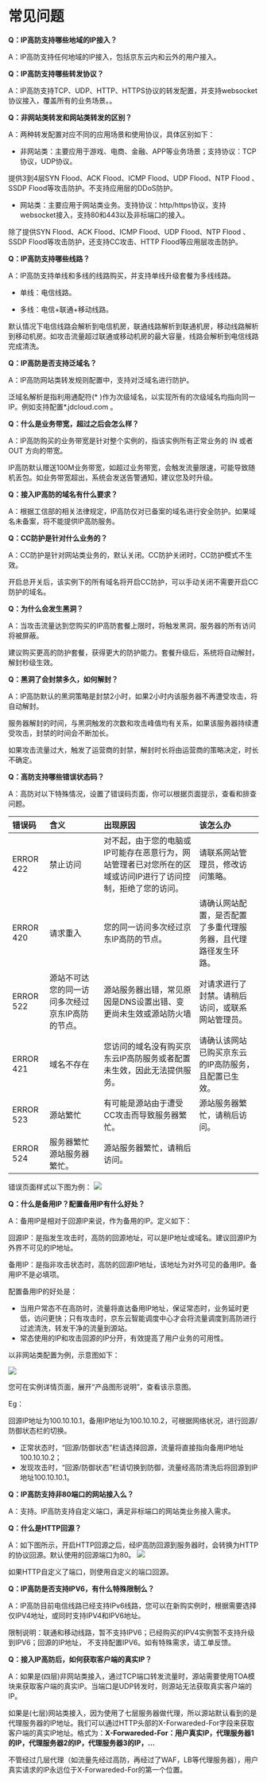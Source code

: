 # 常见问题

**Q：IP高防支持哪些地域的IP接入？**

A：IP高防支持任何地域的IP接入，包括京东云内和云外的用户接入。

**Q：IP高防支持哪些转发协议？**

A：IP高防支持TCP、UDP、HTTP、HTTPS协议的转发配置，并支持websocket协议接入，覆盖所有的业务场景。。

**Q：非网站类转发和网站类转发的区别？**

A：两种转发配置对应不同的应用场景和使用协议，具体区别如下：
- 非网站类：主要应用于游戏、电商、金融、APP等业务场景；支持协议：TCP协议，UDP协议。

提供3到4层SYN Flood、ACK Flood、ICMP Flood、UDP Flood、NTP Flood 、SSDP Flood等攻击防护。不支持应用层的DDoS防护。
- 网站类：主要应用于网站类业务。支持协议：http/https协议，支持websocket接入，支持80和443以及非标端口的接入。

除了提供SYN Flood、ACK Flood、ICMP Flood、UDP Flood、NTP Flood 、SSDP Flood等攻击防护，还支持CC攻击、HTTP Flood等应用层攻击防护。

**Q：IP高防支持哪些线路？**

A：IP高防支持单线和多线的线路购买，并支持单线升级套餐为多线线路。
- 单线：电信线路。

- 多线：电信+联通+移动线路。

默认情况下电信线路会解析到电信机房，联通线路解析到联通机房，移动线路解析到移动机房。如攻击流量超过联通或移动机房的最大容量，线路会解析到电信线路完成清洗。


**Q：IP高防是否支持泛域名？**

A：IP高防网站类转发规则配置中，支持对泛域名进行防护。

泛域名解析是指利用通配符(* )作为次级域名，以实现所有的次级域名均指向同一 IP。例如支持配置*.jdcloud.com 。


**Q：什么是业务带宽，超过之后会怎么样？**

A：IP高防购买的业务带宽是针对整个实例的，指该实例所有正常业务的 IN 或者 OUT 方向的带宽。

IP高防默认赠送100M业务带宽，如超过业务带宽，会触发流量限速，可能导致随机丢包。如业务带宽超出，系统会发送告警通知，建议您及时升级。

**Q：接入IP高防的域名有什么要求？**

A：根据工信部的相关法律规定，IP高防仅对已备案的域名进行安全防护。如果域名未备案，将不能提供IP高防服务。

**Q：CC防护是针对什么业务的？**

A：CC防护是针对网站类业务的，默认关闭。CC防护关闭时，CC防护模式不生效。

开启总开关后，该实例下的所有域名将开启CC防护，可以手动关闭不需要开启CC防护的域名。

**Q：为什么会发生黑洞？**

A：当攻击流量达到您购买的IP高防套餐上限时，将触发黑洞，服务器的所有访问将被屏蔽。

建议购买更高的防护套餐，获得更大的防护能力。套餐升级后，系统将自动解封，解封秒级生效。

**Q：黑洞了会封禁多久，如何解封？**

A：IP高防默认的黑洞策略是封禁2小时，如果2小时内该服务器不再遭受攻击，将自动解封。

服务器解封的时间，与黑洞触发的次数和攻击峰值均有关系，如果该服务器持续遭受攻击，封禁的时间会不断加长。

如果攻击流量过大，触发了运营商的封禁，解封时长将由运营商的策略决定，时长不确定。

**Q：高防支持哪些错误状态码？**

A：高防对以下特殊情况，设置了错误码页面，你可以根据页面提示，查看和排查问题。

| 错误码	| 含义	| 出现原因 | 该怎么办 |
| :- | :- | :- | :- |
|ERROR 422 |	禁止访问 | 	对不起，由于您的电脑或IP可能存在恶意行为，网站管理者已对您所在的区域或访问IP进行了访问控制，拒绝了您的访问。|	请联系网站管理员，修改访问策略。|
|ERROR 420 |	请求重入 |	您的同一访问多次经过京东IP高防的节点。|	请确认网站配置，是否配置了多重代理服务器，且代理路径发生环路。|
|ERROR 522 |	源站不可达	您的同一访问多次经过京东IP高防的节点。 |	源站服务器出错，常见原因是DNS设置出错、变更尚未生效或源站防火墙 |对请求进行了封禁。请稍后访问，或联系网站管理员。|
|ERROR 421 |	域名不存在	| 您访问的域名没有购买京东云IP高防服务或者配置未生效，因此无法提供服务。 |	请确认该网站已购买京东云的IP高防服务，且配置已生效。|
|ERROR 523 |	源站繁忙 |	有可能是源站由于遭受CC攻击而导致服务器繁忙。	| 源站服务器繁忙，请稍后访问。|
|ERROR 524 |	服务器繁忙	源站服务器繁忙。 |	源站服务器繁忙，请稍后访问。 |

错误页面样式以下图为例：
![](https://github.com/jdcloudcom/cn/blob/edit/image/Advanced%20Anti-DDoS/error%20page.png)

**Q：什么是备用IP？配置备用IP有什么好处？**

A：备用IP是相对于回源IP来说，作为备用的IP。定义如下：

回源IP：是指发生攻击时，高防的回源地址，可以是IP地址或域名。建议回源IP为外界不可见的IP地址。

备用IP：是指非攻击状态时，高防的回源IP地址，该地址为对外可见的备用IP。备用IP不是必填项。

配置备用IP的好处是：

- 当用户常态不在高防时，流量将直达备用IP地址，保证常态时，业务延时更低，访问更快；只有攻击时，京东云智能调度中心才会将流量调度到高防进行过滤清洗，转发干净的流量到源站。
- 常态使用的IP和攻击回源的IP分开，有效提高了用户业务的可用性。

以非网站类配置为例，示意图如下：

![](https://github.com/jdcloudcom/cn/blob/edit/image/Advanced%20Anti-DDoS/instruction%2001.png)

您可在实例详情页面，展开“产品图形说明”，查看该示意图。

Eg：

回源IP地址为100.10.10.1，备用IP地址为100.10.10.2，可根据网络状况，进行回源/防御状态栏的切换。

- 正常状态时，“回源/防御状态”栏请选择回源，流量将直接指向备用IP地址100.10.10.2；
- 发现攻击时，“回源/防御状态”栏请切换到防御，流量经高防清洗后将回源到IP地址100.10.10.1。


**Q：IP高防支持非80端口的网站接入么？**

A：支持。IP高防支持自定义端口，满足非标端口的网站类业务接入需求。

**Q：什么是HTTP回源？**

A：如下图所示，开启HTTP回源之后，经IP高防回源到服务器时，会转换为HTTP的协议回源。默认使用的回源端口为80。
![](https://github.com/jdcloudcom/cn/blob/edit/image/Advanced%20Anti-DDoS/HTTP%20rule%2001.png)

如果HTTP自定义了端口，则使用自定义的端口回源。

**Q：IP高防是否支持IPV6，有什么特殊限制么？**

A：IP高防目前电信线路已经支持IPv6线路，您可以在新购实例时，根据需要选择仅IPV4地址，或同时支持IPV4和IPV6地址。

限制说明：联通和移动线路，暂不支持IPV6；已经购买的IPV4实例暂不支持升级到IPV6；回源的IP地址， 不支持配置IPV6。如有特殊需求，请工单反馈。

**Q：接入IP高防后，如何获取客户端的真实IP？**

A：如果是(四层)非网站类接入，通过TCP端口转发流量时，源站需要使用TOA模块来获取客户端的真实IP。当端口是UDP转发时，则源站无法获取真实客户端的IP。

如果是(七层)网站类接入，因为使用了七层服务器做代理，所以源站默认看到的是代理服务器的IP地址。我们可以通过HTTP头部的X-Forwareded-For字段来获取客户端的真实IP地址。格式为：**X-Forwareded-For：用户真实IP，代理服务器1的IP，代理服务器2的IP，代理服务器3的IP，...**

不管经过几层代理（如流量先经过高防，再经过了WAF，LB等代理服务器），用户真实请求的IP永远位于X-Forwareded-For的第一个位置。
